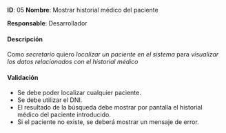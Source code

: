 **ID**: 05 **Nombre**: Mostrar historial médico del paciente

**Responsable**: Desarrollador

#### Descripción

Como *secretario* quiero *localizar un paciente en el sistema* para *visualizar los datos relacionados con el historial médico*

#### Validación

* Se debe poder localizar cualquier paciente.
* Se debe utilizar el DNI.
* El resultado de la búsqueda debe mostrar por pantalla el historial médico del paciente introducido.
* Si el paciente no existe, se deberá mostrar un mensaje de error.

